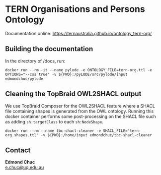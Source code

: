 # TERN Organisations and Persons Ontology

Documentation online: https://ternaustralia.github.io/ontology_tern-org/


## Building the documentation

In the directory of /docs, run:

```
docker run --rm -it --name pylode -e ONTOLOGY_FILE=tern-org.ttl -e OPTIONS="--css true" -v ${PWD}:/pyLODE/src/pylode/input edmondchuc/pylode
```

## Cleaning the TopBraid OWL2SHACL output

We use TopBraid Composer for the OWL2SHACL feature where a SHACL file containing shapes is generated from the OWL ontology. Running this docker container performs some post-processing on the SHACL file such as adding `sh:targetClass` to each `sh:NodeShape`. 

```
docker run --rm --name tbc-shacl-cleaner -e SHACL_FILE="tern-org.shapes.ttl" -v ${PWD}:/home/input edmondchuc/tbc-shacl-cleaner
```


## Contact

**Edmond Chuc**  
e.chuc@uq.edu.au  